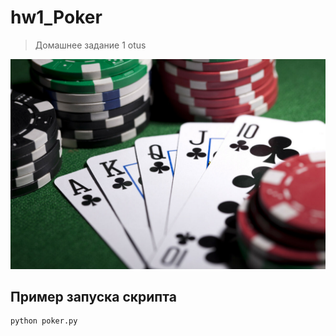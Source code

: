 # hw1_Poker
> Домашнее задание 1 otus

![](header.png)

## Пример запуска скрипта
```sh
python poker.py
```
